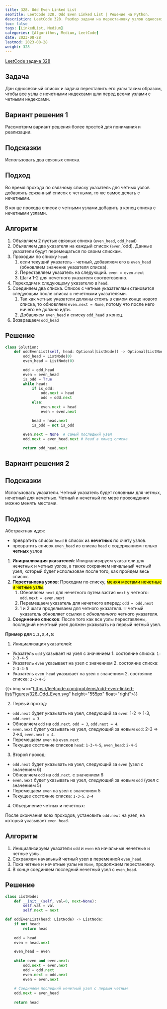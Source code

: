 ```yaml
---
title: 328. Odd Even Linked List
seoTitle: LeetCode 328. Odd Even Linked List | Решение на Python.
description: LeetCode 328. Разбор задачи на перестановку узлов односвязного списка так, чтобы все узлы с нечетными индексами были перед узлами с четными индексами.
toc: false
tags: [LinkedList, Medium]
categories: [Algorithms, Medium, LeetCode]
date: 2023-08-28
lastmod: 2023-08-28
weight: 328
---
```


[LeetCode задача 328](<https://leetcode.com/problems/odd-even-linked-list/>)

## Задача

Дан односвязный список и задача переставить его узлы таким образом, чтобы все узлы с нечетными индексами шли перед всеми узлами с четными индексами.

## Вариант решения 1

Рассмотрим вариант решения более простой для понимания и реализации.

## Подсказки

Использовать два связных списка.

## Подход

Во время прохода по связному списку указатель для чётных узлов добавлять связанный список с четными, то же самое делать с нечетными.

В конце прохода список с четными узлами добавить в конец списка с нечетными узлами.

## Алгоритм

1. Объявляем 2 пустых связных списка (`even_head`, `odd_head`)
2. Объявляем два указателя на каждый список (`even`,`odd). Данные указатели будут перемещаться по своим спискам.
3. Проходим по списку `head`:
   1. если текущий указатель - четный, добавляем его в `even_head` (обновляем значение указателя списка).
   2. Переставляем указатель на следующий. `even = even.next`
   3. Шаги 1-2 для нечетного указателя соответсвенно.
4. Переходим к следующему указателю в `head`.
5. Соединяем два списка. Список с четные указателями становится следующим после списка с нечетными указателями.
   1. Так как четные указатели должны стоять в самом конце нового списка, то обновляем `even.next = None`, потому что после него ничего не должно идти.
   2. Добавляем `even_head` к списку `odd_head` в конец.
6. Возвращаем `odd_head`

## Решение

```python
class Solution:
    def oddEvenList(self, head: Optional[ListNode]) -> Optional[ListNode]:
        odd_head = ListNode(0)
        even_head = ListNode(0)

        odd = odd_head
        even = even_head
        is_odd = True
        while head:
            if is_odd:
                odd.next = head
                odd = odd.next
            else:
                even.next = head
                even = even.next

            head = head.next    
            is_odd = not is_odd
        
        even.next = None  # самый последний узел
        odd.next = even_head.next # head в конец списка

        return odd_head.next
```

## Вариант решения 2

## Подсказки

Использовать указатели. Четный указатель будет головным для четных, нечетный для нечетных. Четный и нечетный по мере прохождения можно менять местами.

## Подход

Абстрактная идея:

- превратить список `head` в список из **нечетных** по счету узлов.
- превратить список `even_head` из списка `head` с содержанием только **четных** узлов

1. **Инициализация указателей**: Инициализируем указатели для нечетных и четных узлов, а также сохраняем начальный четный узел, который будет использован после того, как пройдем весь список.
2. **Перестановка узлов**: Проходим по списку, <mark>меняя местами нечетные и четные узлы</mark>.
   1. Обновляем `next` для нечетного путем взятия `next` у четного: `odd.next = even.next`
   2. Перемещаем указатель для нечетного вперед: `odd = odd.next`
   3. 1 и 2 шаги проделываем для четного указателя. 💡 четный указатель обновляет ссылки с *обновленного* четного указателя.
3. **Соединение списков**: После того как все узлы переставлены, последний нечетный узел должен указывать на первый четный узел.

**Пример для `1,2,3,4,5`:**

1. Инициализация указателей:

- Указатель `odd` указывает на узел с значением 1. состояние списка: `1-2-3-4-5`
- Указатель `even` указывает на узел с значением 2. состояние списка: `2-3-4-5`
- Указатель `even_head` указывает на узел с значением 2. состояние списка: `2-3-4-5`

{{< img src="<https://leetcode.com/problems/odd-even-linked-list/Figures/328_Odd_Even.svg>" height="555px" float="right">}}

2. Первый проход:

- `odd.next` будет указывать на узел, следующий за `even`: 1-2 => 1-3, `odd.next = 3`.
- Обновляем `odd` на `odd.next`. `odd = 3`, `odd.next = 4`.
- `even.next` будет указывать на узел, следующий за новым `odd`: 2-3 => 2->4, `even.next = 4`.
- Перемещаем `even` на `even.next`
- Текущее состояние списков `head`: `1-3-4-5`, `even_head`: `2-4-5`

3. Второй проход:

- `odd.next` будет указывать на узел, следующий за `even` (узел с значением 6)
- Обновляем `odd` на `odd.next`.  с значением 6
- `even.next` будет указывать на узел, следующий за новым `odd` (узел с значением 5)
- Перемещаем `even` на узел с значением 5
- Текущее состояние списка: `1-3-5`. `2-4`

4. Объединение четных и нечетных:

После окончания всех проходов, установить `odd.next` на узел, на который указывает `even_head`.

## Алгоритм

1. Инициализируем указатели `odd` и `even` на начальные нечетные и четные узлы.
2. Сохраняем начальный четный узел в переменной `even_head`.
3. Пока четные и нечетные узлы не `None`, продолжаем перестановку.
4. В конце соединяем последний нечетный узел с `even_head`.

## Решение

```python
class ListNode:
    def __init__(self, val=0, next=None):
        self.val = val
        self.next = next

def oddEvenList(head: ListNode) -> ListNode:
    if not head:
        return head
    
    odd = head
    even = head.next

    even_head = even
    
    while even and even.next:
        odd.next = even.next
        odd = odd.next
        even.next = odd.next
        even = even.next
    
    # Соединяем последний нечетный узел с первым четным
    odd.next = even_head
    
    return head
```

